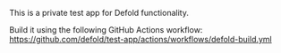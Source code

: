 This is a private test app for Defold functionality.

Build it using the following GitHub Actions workflow: https://github.com/defold/test-app/actions/workflows/defold-build.yml
